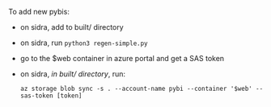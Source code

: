 To add new pybis:

- on sidra, add to built/ directory
- on sidra, run `python3 regen-simple.py`
- go to the $web container in azure portal and get a SAS token
- on sidra, *in built/ directory*, run:

  ```
  az storage blob sync -s . --account-name pybi --container '$web' --sas-token [token]
  ```
